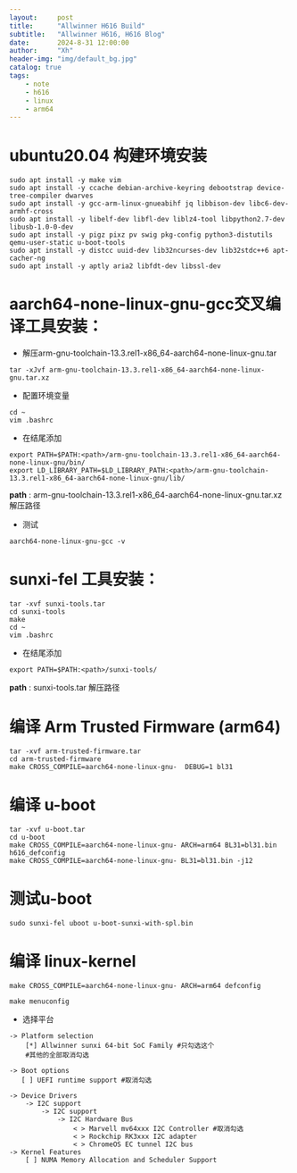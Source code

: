 ```yaml
---
layout:     post
title:      "Allwinner H616 Build"
subtitle:   "Allwinner H616, H616 Blog"
date:       2024-8-31 12:00:00
author:     "Xh"
header-img: "img/default_bg.jpg"
catalog: true
tags:
    - note
    - h616
    - linux
    - arm64
---
```

# ubuntu20.04 构建环境安装

```
sudo apt install -y make vim
sudo apt install -y ccache debian-archive-keyring debootstrap device-tree-compiler dwarves
sudo apt install -y gcc-arm-linux-gnueabihf jq libbison-dev libc6-dev-armhf-cross
sudo apt install -y libelf-dev libfl-dev liblz4-tool libpython2.7-dev libusb-1.0-0-dev
sudo apt install -y pigz pixz pv swig pkg-config python3-distutils qemu-user-static u-boot-tools
sudo apt install -y distcc uuid-dev lib32ncurses-dev lib32stdc++6 apt-cacher-ng
sudo apt install -y aptly aria2 libfdt-dev libssl-dev
```

#  aarch64-none-linux-gnu-gcc交叉编译工具安装：

- 解压arm-gnu-toolchain-13.3.rel1-x86_64-aarch64-none-linux-gnu.tar
   
```
tar -xJvf arm-gnu-toolchain-13.3.rel1-x86_64-aarch64-none-linux-gnu.tar.xz
```

- 配置环境变量
   
```
cd ~
vim .bashrc
```

- 在结尾添加

```
export PATH=$PATH:<path>/arm-gnu-toolchain-13.3.rel1-x86_64-aarch64-none-linux-gnu/bin/
export LD_LIBRARY_PATH=$LD_LIBRARY_PATH:<path>/arm-gnu-toolchain-13.3.rel1-x86_64-aarch64-none-linux-gnu/lib/
```
**path** : arm-gnu-toolchain-13.3.rel1-x86_64-aarch64-none-linux-gnu.tar.xz 解压路径

- 测试
  
```
aarch64-none-linux-gnu-gcc -v
```
# sunxi-fel 工具安装：

```
tar -xvf sunxi-tools.tar
cd sunxi-tools
make
cd ~
vim .bashrc
```

- 在结尾添加

```
export PATH=$PATH:<path>/sunxi-tools/
```
**path** : sunxi-tools.tar 解压路径

# 编译 Arm Trusted Firmware (arm64)

```
tar -xvf arm-trusted-firmware.tar
cd arm-trusted-firmware
make CROSS_COMPILE=aarch64-none-linux-gnu-  DEBUG=1 bl31
```

# 编译 u-boot

```
tar -xvf u-boot.tar
cd u-boot
make CROSS_COMPILE=aarch64-none-linux-gnu- ARCH=arm64 BL31=bl31.bin h616_defconfig
make CROSS_COMPILE=aarch64-none-linux-gnu- BL31=bl31.bin -j12
```

# 测试u-boot

```
sudo sunxi-fel uboot u-boot-sunxi-with-spl.bin
```

# 编译 linux-kernel

```
make CROSS_COMPILE=aarch64-none-linux-gnu- ARCH=arm64 defconfig

make menuconfig 

```

* 选择平台

```
-> Platform selection
    [*] Allwinner sunxi 64-bit SoC Family #只勾选这个
    #其他的全部取消勾选

-> Boot options 
   [ ] UEFI runtime support #取消勾选

-> Device Drivers
    -> I2C support
        -> I2C support 
            -> I2C Hardware Bus 
                < > Marvell mv64xxx I2C Controller #取消勾选
                < > Rockchip RK3xxx I2C adapter
                < > ChromeOS EC tunnel I2C bus
-> Kernel Features
    [ ] NUMA Memory Allocation and Scheduler Support 
```
